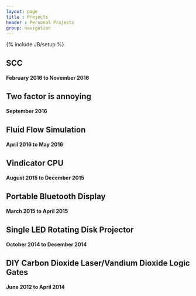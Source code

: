 ```yaml
---
layout: page
title : Projects
header : Personal Projects
group: navigation
---
```

{% include JB/setup %}

## SCC

#### February 2016 to November 2016

## Two factor is annoying

#### September 2016

## Fluid Flow Simulation

#### April 2016 to May 2016

## Vindicator CPU

#### August 2015 to December 2015

## Portable Bluetooth Display

#### March 2015 to April 2015

## Single LED Rotating Disk Projector

#### October 2014 to December 2014

## DIY Carbon Dioxide Laser/Vandium Dioxide Logic Gates

#### June 2012 to April 2014

